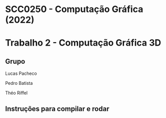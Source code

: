 # SCC0250 - Computação Gráfica (2022)
# Trabalho 2 - Computação Gráfica 3D 

## Grupo
Lucas Pacheco

Pedro Batista

Théo Riffel

## Instruções para compilar e rodar
